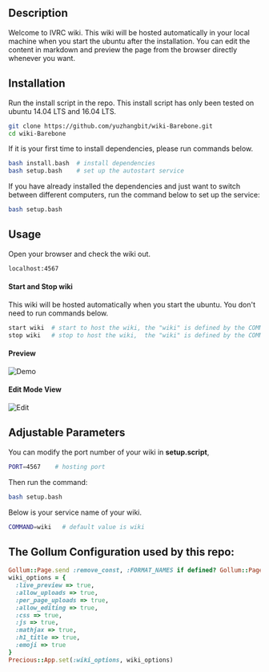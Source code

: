 ## Description
Welcome to IVRC wiki. This wiki will be hosted automatically in your local machine when you start the ubuntu after the installation. You can edit the content in markdown and preview the page from the browser directly whenever you want.


## Installation
Run the install script in the repo. This install script has only been tested on ubuntu 14.04 LTS and 16.04 LTS.
```bash
git clone https://github.com/yuzhangbit/wiki-Barebone.git
cd wiki-Barebone  
```
If it is your first time to install dependencies, please run commands below.  
```bash
bash install.bash  # install dependencies
bash setup.bash    # set up the autostart service
```    

If you have already installed the dependencies and just want to switch between different computers, run the command below to set up the service:
```bash
bash setup.bash
```
## Usage
Open your browser and check the wiki out.
```bash
localhost:4567
```

#### Start and Stop wiki
This wiki will be hosted automatically when you start the ubuntu. You don't need to run commands below.
```bash
start wiki  # start to host the wiki, the "wiki" is defined by the COMMAND variable.
stop wiki   # stop to host the wiki,  the "wiki" is defined by the COMMAND variable.
```


#### Preview
![Demo](images/preview.png)

#### Edit Mode View
![Edit](images/edit.png)


## Adjustable Parameters
You can modify the port number of your wiki in **setup.script**,
```bash
PORT=4567    # hosting port
```
Then run the command:
```bash
bash setup.bash
```

Below is your service name of your wiki.
```bash
COMMAND=wiki   # default value is wiki
```


## The Gollum Configuration used by this repo:
```ruby
Gollum::Page.send :remove_const, :FORMAT_NAMES if defined? Gollum::Page::FORMAT_NAMES
wiki_options = {
  :live_preview => true,
  :allow_uploads => true,
  :per_page_uploads => true,
  :allow_editing => true,
  :css => true,
  :js => true,
  :mathjax => true,
  :h1_title => true,
  :emoji => true
}
Precious::App.set(:wiki_options, wiki_options)
```

